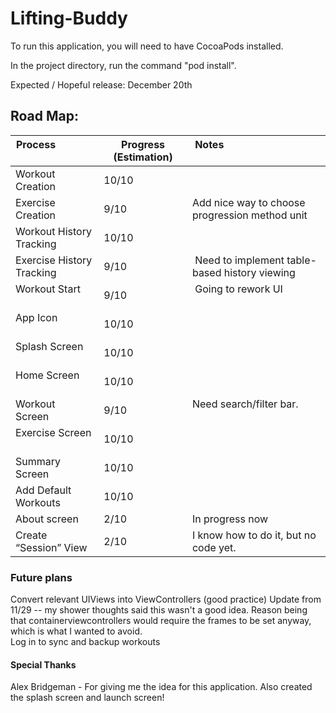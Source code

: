 # Lifting-Buddy

To run this application, you will need to have CocoaPods installed.

In the project directory, run the command "pod install".

Expected / Hopeful release: December 20th

## Road Map:

| Process                   | Progress (Estimation) | Notes                                          |
|---------------------------|-----------------------|------------------------------------------------|
| Workout Creation          | 10/10                 |                                                |
| Exercise Creation         | 9/10                  | Add nice way to choose progression method unit |
| Workout History Tracking  | 10/10                 |                                                |
| Exercise History Tracking | 9/10                  | Need to implement table-based history viewing  |
| Workout Start             | 9/10                  | Going to rework UI                             |
| App Icon                  | 10/10                 |                                                |
| Splash Screen             | 10/10                 |                                                |
| Home Screen               | 10/10                 |                                                |
| Workout Screen            | 9/10                  | Need search/filter bar.                        |
| Exercise Screen           | 10/10                 |                                                |
| Summary Screen            | 10/10                 |                                                |
| Add Default Workouts      | 10/10                 |                                                |
| About screen              | 2/10                  | In progress now                                |
| Create “Session” View     | 2/10                  | I know how to do it, but no code yet.          |

### Future plans    
Convert relevant UIViews into ViewControllers (good practice)
    Update from 11/29 -- my shower thoughts said this wasn't a good idea.
        Reason being that containerviewcontrollers would require the frames to be set anyway, which is what I wanted to avoid.  
Log in to sync and backup workouts

#### Special Thanks
Alex Bridgeman - For giving me the idea for this application. Also created the splash screen and launch screen!
